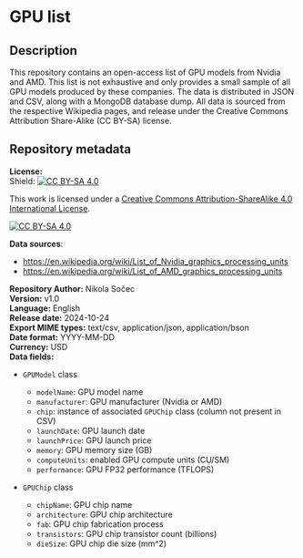 # GPU list

## Description
This repository contains an open-access list of GPU models from Nvidia and AMD. This list is not exhaustive and only
provides a small sample of all GPU models produced by these companies. The data is distributed in JSON and CSV,
along with a MongoDB database dump. All data is sourced from the respective Wikipedia pages, and release under the
Creative Commons Attribution Share-Alike (CC BY-SA) license.

## Repository metadata
**License:**  
Shield: [![CC BY-SA 4.0][cc-by-sa-shield]][cc-by-sa]

This work is licensed under a
[Creative Commons Attribution-ShareAlike 4.0 International License][cc-by-sa].

[![CC BY-SA 4.0][cc-by-sa-image]][cc-by-sa]

[cc-by-sa]: http://creativecommons.org/licenses/by-sa/4.0/
[cc-by-sa-image]: https://licensebuttons.net/l/by-sa/4.0/88x31.png
[cc-by-sa-shield]: https://img.shields.io/badge/License-CC%20BY--SA%204.0-lightgrey.svg

**Data sources**:
- https://en.wikipedia.org/wiki/List_of_Nvidia_graphics_processing_units
- https://en.wikipedia.org/wiki/List_of_AMD_graphics_processing_units

**Repository Author:** Nikola Sočec  
**Version:** v1.0  
**Language:** English  
**Release date:** 2024-10-24  
**Export MIME types:** text/csv, application/json, application/bson  
**Date format:** YYYY-MM-DD  
**Currency:** USD  
**Data fields:**
- `GPUModel` class 
  - `modelName`: GPU model name
  - `manufacturer`: GPU manufacturer (Nvidia or AMD)
  - `chip`: instance of associated `GPUChip` class (column not present in CSV)
  - `launchDate`: GPU launch date
  - `launchPrice`: GPU launch price
  - `memory`: GPU memory size (GB)
  - `computeUnits`: enabled GPU compute units (CU/SM)
  - `performance`: GPU FP32 performance (TFLOPS)
  
- `GPUChip` class 
  - `chipName`: GPU chip name
  - `architecture`: GPU chip architecture
  - `fab`: GPU chip fabrication process
  - `transistors`: GPU chip transistor count (billions)
  - `dieSize`: GPU chip die size (mm^2)
